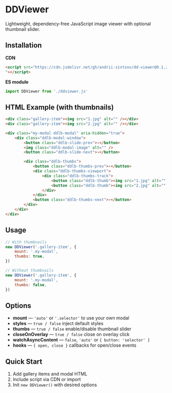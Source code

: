 # DDViewer

Lightweight, dependency-free JavaScript image viewer with optional thumbnail slider.

## Installation

**CDN**

```html
<script src="https://cdn.jsdelivr.net/gh/andrii-sivtsov/dd-viewer@0.1.2/dist/ddviewer.min.js
"></script>
```

**ES module**

```js
import DDViewer from './ddviewer.js'
```

## HTML Example (with thumbnails)

```html
<div class="gallery-item"><img src="1.jpg" alt="" /></div>
<div class="gallery-item"><img src="2.jpg" alt="" /></div>

<div class="my-modal ddlb-modal" aria-hidden="true">
	<div class="ddlb-modal-window">
		<button class="ddlb-slide-prev">‹</button>
		<img class="ddlb-modal-image" alt="" />
		<button class="ddlb-slide-next">›</button>

		<div class="ddlb-thumbs">
			<button class="ddlb-thumbs-prev">‹</button>
			<div class="ddlb-thumbs-viewport">
				<div class="ddlb-thumbs-track">
					<button class="ddlb-thumb"><img src="1.jpg" alt="" /></button>
					<button class="ddlb-thumb"><img src="2.jpg" alt="" /></button>
				</div>
			</div>
			<button class="ddlb-thumbs-next">›</button>
		</div>
	</div>
</div>
```

## Usage

```js
// With thumbnails
new DDViewer('.gallery-item', {
	mount: '.my-modal',
	thumbs: true,
})

// Without thumbnails
new DDViewer('.gallery-item', {
	mount: '.my-modal',
	thumbs: false,
})
```

## Options

- **mount** — `'auto'` or `'.selector'` to use your own modal
- **styles** — `true / false` inject default styles
- **thumbs** — `true / false` enable/disable thumbnail slider
- **closeOnOverlay** — `true / false` close on overlay click
- **watchAsyncContent** — `false`, `'auto'` or `{ button: 'selector' }`
- **hooks** — `{ open, close }` callbacks for open/close events

## Quick Start

1. Add gallery items and modal HTML
2. Include script via CDN or import
3. Init `new DDViewer()` with desired options
